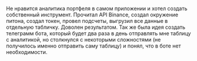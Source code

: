 Не нравится аналитика портфеля в самом приложении и хотел создать собственный инструмент. Прочитал API Binance, создал окружение питона, создал токен, провел подсчеты, выгрузил все данные в отдельную табличку. Доволен результатом. Так же была идея создать телеграмм бота, который будет два раза в день отправлять мне таблицу с аналитикой, но столкнулся с некоторыми сложностями (не получилось именно отправить саму таблицу) и понял, что в боте нет необходимости.
